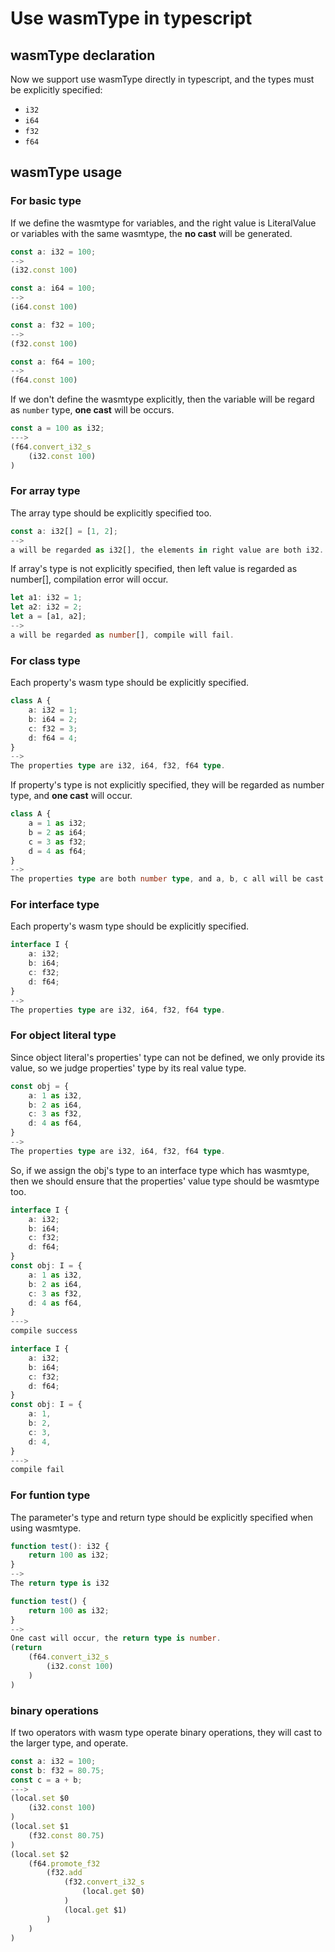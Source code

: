 # Use wasmType in typescript
## wasmType declaration
Now we support use wasmType directly in typescript, and the types must be explicitly specified:
- `i32`
- `i64`
- `f32`
- `f64`
## wasmType usage
### For basic type
If we define the wasmtype for variables, and the right value is LiteralValue or variables with the same wasmtype, the **no cast** will be generated.
```ts
const a: i32 = 100;
-->
(i32.const 100)
```

```ts
const a: i64 = 100;
-->
(i64.const 100)
```

```ts
const a: f32 = 100;
-->
(f32.const 100)
```

```ts
const a: f64 = 100;
-->
(f64.const 100)
```

If we don't define the wasmtype explicitly, then the variable will be regard as `number` type, **one cast** will be occurs.
```ts
const a = 100 as i32;
--->
(f64.convert_i32_s
    (i32.const 100)
)
```


### For array type
The array type should be explicitly specified too.
```ts
const a: i32[] = [1, 2];
-->
a will be regarded as i32[], the elements in right value are both i32.
```
If array's type is not explicitly specified, then left value is regarded as number[], compilation error will occur.
```ts
let a1: i32 = 1;
let a2: i32 = 2;
let a = [a1, a2];
-->
a will be regarded as number[], compile will fail.
```

### For class type
Each property's wasm type should be explicitly specified.
```ts
class A {
    a: i32 = 1;
    b: i64 = 2;
    c: f32 = 3;
    d: f64 = 4;
}
-->
The properties type are i32, i64, f32, f64 type.
```
If property's type is not explicitly specified, they will be regarded as number type, and **one cast** will occur.
```ts
class A {
    a = 1 as i32;
    b = 2 as i64;
    c = 3 as f32;
    d = 4 as f64;
}
-->
The properties type are both number type, and a, b, c all will be cast to f64.
```

### For interface type
Each property's wasm type should be explicitly specified.
```ts
interface I {
    a: i32;
    b: i64;
    c: f32;
    d: f64;
}
-->
The properties type are i32, i64, f32, f64 type.
```

### For object literal type
Since object literal's properties' type can not be defined, we only provide its value, so we judge properties' type by its real value type.
```ts
const obj = {
    a: 1 as i32,
    b: 2 as i64,
    c: 3 as f32,
    d: 4 as f64,
}
-->
The properties type are i32, i64, f32, f64 type.
```

So, if we assign the obj's type to an interface type which has wasmtype, then we should ensure that the properties' value type should be wasmtype too.
```ts
interface I {
    a: i32;
    b: i64;
    c: f32;
    d: f64;
}
const obj: I = {
    a: 1 as i32,
    b: 2 as i64,
    c: 3 as f32,
    d: 4 as f64,
}
--->
compile success
```
```ts
interface I {
    a: i32;
    b: i64;
    c: f32;
    d: f64;
}
const obj: I = {
    a: 1,
    b: 2,
    c: 3,
    d: 4,
}
--->
compile fail
```

### For funtion type
The parameter's type and return type should be explicitly specified when using wasmtype.
```ts
function test(): i32 {
    return 100 as i32;
}
-->
The return type is i32
```

```ts
function test() {
    return 100 as i32;
}
-->
One cast will occur, the return type is number.
(return
    (f64.convert_i32_s
        (i32.const 100)
    )
)
```

### binary operations
If two operators with wasm type operate binary operations, they will cast to the larger type, and operate.
```ts
const a: i32 = 100;
const b: f32 = 80.75;
const c = a + b;
--->
(local.set $0
    (i32.const 100)
)
(local.set $1
    (f32.const 80.75)
)
(local.set $2
    (f64.promote_f32
        (f32.add
            (f32.convert_i32_s
                (local.get $0)
            )
            (local.get $1)
        )
    )
)
   
```